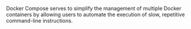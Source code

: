Docker Compose serves to simplify the management of multiple Docker containers by allowing users to automate the execution of slow, repetitive command-line instructions.
